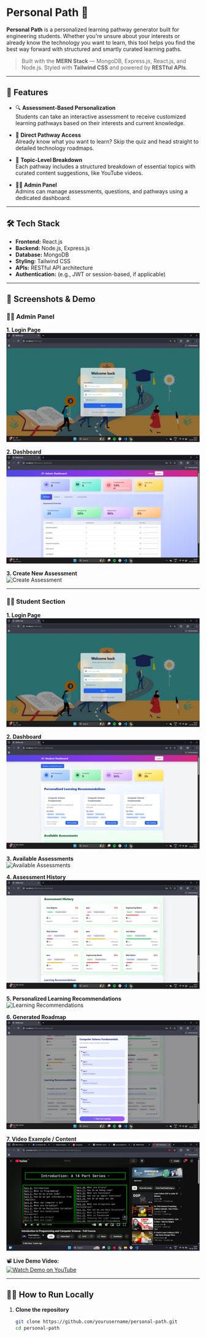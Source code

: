 # Personal Path 🎯

**Personal Path** is a personalized learning pathway generator built for engineering students. Whether you're unsure about your interests or already know the technology you want to learn, this tool helps you find the best way forward with structured and smartly curated learning paths.

> Built with the **MERN Stack** — MongoDB, Express.js, React.js, and Node.js. Styled with **Tailwind CSS** and powered by **RESTful APIs**.

---

## 🚀 Features

- 🔍 **Assessment-Based Personalization**  
  Students can take an interactive assessment to receive customized learning pathways based on their interests and current knowledge.

- 🧭 **Direct Pathway Access**  
  Already know what you want to learn? Skip the quiz and head straight to detailed technology roadmaps.

- 🧠 **Topic-Level Breakdown**  
  Each pathway includes a structured breakdown of essential topics with curated content suggestions, like YouTube videos.

- 👨‍💼 **Admin Panel**  
  Admins can manage assessments, questions, and pathways using a dedicated dashboard.

---

## 🛠️ Tech Stack

- **Frontend:** React.js  
- **Backend:** Node.js, Express.js  
- **Database:** MongoDB  
- **Styling:** Tailwind CSS  
- **APIs:** RESTful API architecture  
- **Authentication:** (e.g., JWT or session-based, if applicable)

---

## 📸 Screenshots & Demo

### 👨‍💼 Admin Panel

**1. Login Page**  
![Admin Login](screenshots/login.png)

**2. Dashboard**  
![Admin Dashboard](screenshots/admin_dashboard.png)

**3. Create New Assessment**  
![Create Assessment](screenshots/create_new_assessment.png)

---

### 👨‍🎓 Student Section

**1. Login Page**  
![Student Login](screenshots/login.png)

**2. Dashboard**  
![Student Dashboard](screenshots/student_dashboard.png)

**3. Available Assessments**  
![Available Assessments](screenshots/available_assessments.png)

**4. Assessment History**  
![Assessment History](screenshots/assessment_history.png)

**5. Personalized Learning Recommendations**  
![Learning Recommendations](screenshots/personal_recommendation.png)

**6. Generated Roadmap**  
![Generated Roadmap](screenshots/pathway.png)

**7. Video Example / Content**  
![YouTube Video](screenshots/youtube.png)

📽 **Live Demo Video:**  
[![Watch Demo on YouTube](https://img.youtube.com/vi/YOUR_VIDEO_ID/0.jpg)](https://www.youtube.com/watch?v=YOUR_VIDEO_ID)

---

## 🧑‍💻 How to Run Locally

1. **Clone the repository**
   ```bash
   git clone https://github.com/yourusername/personal-path.git
   cd personal-path
